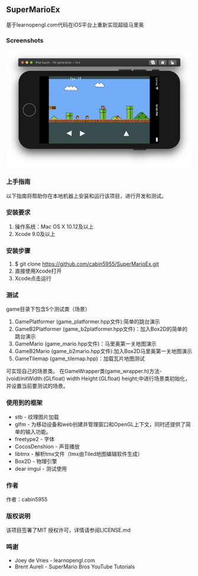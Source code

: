 ## SuperMarioEx
基于learnopengl.com代码在iOS平台上重新实现超级马里奥

### Screenshots
![screenshot](https://raw.githubusercontent.com/cabin5955/SuperMarioEx/master/images/screenshot.png "screenshot")

### 上手指南
以下指南将帮助你在本地机器上安装和运行该项目，进行开发和测试。

### 安装要求
1. 操作系统：Mac OS X 10.12及以上
2. Xcode 9.0及以上

### 安装步骤
1. $ git clone https://github.com/cabin5955/SuperMarioEx.git
2. 直接使用Xcode打开
3. Xcode点击运行

### 测试
game目录下包含5个测试类（场景）
1. GamePlatformer (game_platformer.hpp文件):简单的跳台演示
2. GameB2Platformer (game_b2platformer.hpp文件)：加入Box2D的简单的跳台演示
3. GameMario (game_mario.hpp文件)：马里奥第一关地图演示
4. GameB2Mario (game_b2mario.hpp文件):加入Box2D马里奥第一关地图演示
5. GameTilemap (game_tilemap.hpp)：加载瓦片地图测试

可实现自己的场景类。
在GameWrapper类(game_wrapper.h)方法- (void)InitWidth:(GLfloat) width Height:(GLfloat) height;中进行场景类初始化，
并设置当前要测试的场景。

### 使用到的框架
+	stb - 纹理图片加载
+	glfm - 为移动设备和web创建并管理窗口和OpenGL上下文，同时还提供了简单的输入功能。
+	freetype2 - 字体
+	CocosDenshion - 声音播放
+	libtmx - 解析tmx文件（tmx由Tiled地图编辑软件生成）
+	Box2D - 物理引擎
+	dear imgui - 测试使用

### 作者
作者：cabin5955

### 版权说明
该项目签署了MIT 授权许可，详情请参阅LICENSE.md

### 鸣谢
+	Joey de Vries - learnopengl.com
+	Brent Aureli -  SuperMario Bros YouTube Tutorials
